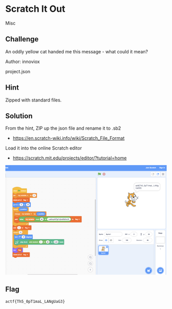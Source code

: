 # Scratch It Out
Misc

## Challenge 
An oddly yellow cat handed me this message - what could it mean?

Author: innoviox

project.json

## Hint
Zipped with standard files.

## Solution

From the hint, ZIP up the json file and rename it to .sb2

- https://en.scratch-wiki.info/wiki/Scratch_File_Format

Load it into the online Scratch editor

- https://scratch.mit.edu/projects/editor/?tutorial=home

![ss.png](ss.png)

## Flag

	actf{Th5_0pT1maL_LANgUaG3}
